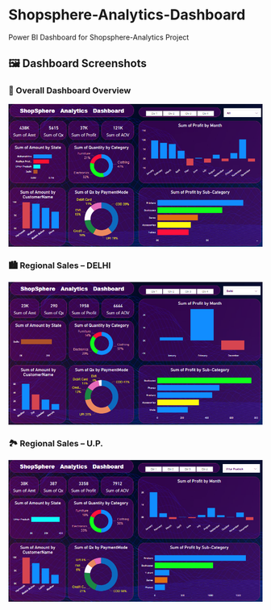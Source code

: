 # Shopsphere-Analytics-Dashboard
Power BI Dashboard for Shopsphere-Analytics Project

## 🖼️ Dashboard Screenshots

### 🧭 Overall Dashboard Overview
<p align="center">
  <img src="Dashboard_Overview.png" width="900"/>
</p>

### 🏙️ Regional Sales – DELHI
![DELHI Region](Dashboard_(DELHI_region).png)

### 🏞️ Regional Sales – U.P.
![U.P. Region](Dashboard_(U.P_region).png)
